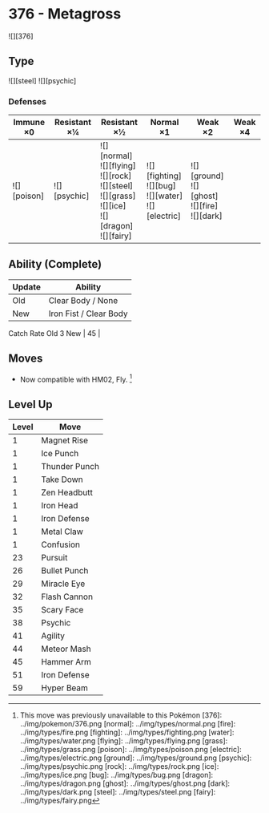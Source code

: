 # 376 - Metagross
![][376]

## Type

![][steel]  ![][psychic]

### Defenses

Immune ×0       | Resistant ×¼     | Resistant ×½                                                                                                            | Normal ×1                                                       | Weak ×2                                                    | Weak ×4 | 
---             | ---              | ---                                                                                                                     | ---                                                             | ---                                                        | ---     | 
![][poison]<br> | ![][psychic]<br> | ![][normal]<br> ![][flying]<br> ![][rock]<br> ![][steel]<br> ![][grass]<br> ![][ice]<br> ![][dragon]<br> ![][fairy]<br> | ![][fighting]<br> ![][bug]<br> ![][water]<br> ![][electric]<br> | ![][ground]<br> ![][ghost]<br> ![][fire]<br> ![][dark]<br> |         | 

## Ability (Complete)

Update | Ability                | 
---    | ---                    | 
Old    | Clear Body / None      | 
New    | Iron Fist / Clear Body | 

Catch Rate
Old     3
New | 45 | 

## Moves

 - Now compatible with HM02, Fly. [^1]

## Level Up

Level | Move          | 
---   | ---           | 
1     | Magnet Rise   | 
1     | Ice Punch     | 
1     | Thunder Punch | 
1     | Take Down     | 
1     | Zen Headbutt  | 
1     | Iron Head     | 
1     | Iron Defense  | 
1     | Metal Claw    | 
1     | Confusion     | 
23    | Pursuit       | 
26    | Bullet Punch  | 
29    | Miracle Eye   | 
32    | Flash Cannon  | 
35    | Scary Face    | 
38    | Psychic       | 
41    | Agility       | 
44    | Meteor Mash   | 
45    | Hammer Arm    | 
51    | Iron Defense  | 
59    | Hyper Beam    | 

[^1]: This move was previously unavailable to this Pokémon
[376]: ../img/pokemon/376.png
[normal]: ../img/types/normal.png
[fire]: ../img/types/fire.png
[fighting]: ../img/types/fighting.png
[water]: ../img/types/water.png
[flying]: ../img/types/flying.png
[grass]: ../img/types/grass.png
[poison]: ../img/types/poison.png
[electric]: ../img/types/electric.png
[ground]: ../img/types/ground.png
[psychic]: ../img/types/psychic.png
[rock]: ../img/types/rock.png
[ice]: ../img/types/ice.png
[bug]: ../img/types/bug.png
[dragon]: ../img/types/dragon.png
[ghost]: ../img/types/ghost.png
[dark]: ../img/types/dark.png
[steel]: ../img/types/steel.png
[fairy]: ../img/types/fairy.png
